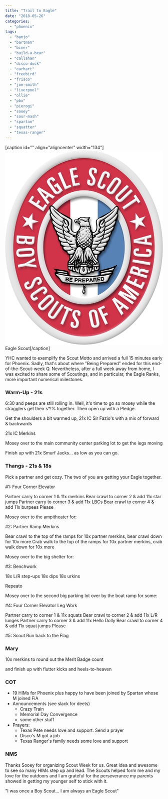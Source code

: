 ```yaml
---
title: "Trail to Eagle"
date: "2018-05-26"
categories: 
  - "phoenix"
tags: 
  - "banjo"
  - "bartman"
  - "biner"
  - "build-a-bear"
  - "callahan"
  - "disco-duck"
  - "earhart"
  - "freebird"
  - "frisco"
  - "joe-smith"
  - "liverpool"
  - "ollie"
  - "pbx"
  - "pierogi"
  - "sooey"
  - "sour-mash"
  - "spartan"
  - "squatter"
  - "texas-ranger"
---
```


\[caption id="" align="aligncenter" width="134"\]![](images/0fc9a8c2a52c559f7250a0bc14a94d22.png) Eagle Scout\[/caption\]

YHC wanted to exemplify the Scout Motto and arrived a full 15 minutes early for Phoenix. Sadly, that's about where "Being Prepared" ended for this end-of-the-Scout-week Q. Nevertheless, after a full week away from home, I was excited to share some of Scoutings, and in particular, the Eagle Ranks, more important numerical milestones.

### Warm-Up - 21s

6:30 and peeps are still rolling in. Well, it's time to go so mosey while the stragglers get their s\*!% together. Then open up with a Pledge.

Get the shoulders a bit warmed up, 21x IC Sir Fazio's with a mix of forward & backwards

21x IC Merkins

Mosey over to the main community center parking lot to get the legs moving

Finish up with 21x Smurf Jacks... as low as you can go.

### Thangs - 21s & 18s

Pick a partner and get cozy. The two of you are getting your Eagle together.

#1: Four Corner Elevator

Partner carry to corner 1 & 11x merkins Bear crawl to corner 2 & add 11x star jumps Partner carry to corner 3 & add 11x LBCs Bear crawl to corner 4 & add 11x burpees Please

Mosey over to the ampitheater for:

#2: Partner Ramp Merkins

Bear crawl to the top of the ramps for 10x partner merkins, bear crawl down for 10x more Crab walk to the top of the ramps for 10x partner merkins, crab walk down for 10x more

Mosey over to the big shelter for:

#3: Benchwork

18x L/R step-ups 18x dips 18x urkins

Repeato

Mosey over to the second big parking lot over by the boat ramp for some:

#4: Four Corner Elevator Leg Work

Partner carry to corner 1 & 11x squats Bear crawl to corner 2 & add 11x L/R lunges Partner carry to corner 3 & add 11x Hello Dolly Bear crawl to corner 4 & add 11x squat jumps Please

#5: Scout Run back to the Flag

### Mary

10x merkins to round out the Merit Badge count

and finish up with flutter kicks and heels-to-heaven

### COT

- 19 HIMs for Phoenix plus happy to have been joined by Spartan whose M joined FiA
- Announcements (see slack for deets)
    - Crazy Train
    - Memorial Day Convergence
    - some other stuff
- Prayers:
    - Texas Pete needs love and support. Send a prayer
    - Disco's M got a job
    - Texas Ranger's family needs some love and support

### NMS

Thanks Sooey for organizing Scout Week for us. Great idea and awesome to see so many HIMs step up and lead. The Scouts helped form me and my love for the outdoors and I am grateful for the perseverance my parents showed in getting my younger self to stick with it.

"I was once a Boy Scout... I am always an Eagle Scout"
